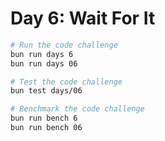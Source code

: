 # Day 6: Wait For It

```bash
# Run the code challenge
bun run days 6
bun run days 06

# Test the code challenge
bun test days/06

# Benchmark the code challenge
bun run bench 6
bun run bench 06
```
